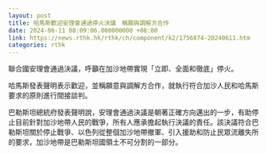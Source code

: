 ```yaml
---
layout: post
title: 哈馬斯歡迎安理會通過停火決議　稱願與調解方合作
date: 2024-06-11 08:09:06.000000000 +08:00
link: https://news.rthk.hk/rthk/ch/component/k2/1756874-20240611.htm
categories: rthk
---
```


聯合國安理會通過決議，呼籲在加沙地帶實現「立即、全面和徹底」停火。

哈馬斯發表聲明表示歡迎，並稱願意與調解方合作，就執行符合加沙人民和哈馬斯要求的原則進行間接談判。

巴勒斯坦總統府發表聲明說，安理會通過決議是朝著正確方向邁出的一步，有助停止目前針對加沙地帶人民的戰爭，所有人應承擔起執行決議的責任。該決議符合巴勒斯坦關於停止戰爭、以色列從整個加沙地帶撤軍、引入援助和防止民眾流離失所的要求，加沙地帶是巴勒斯坦國領土不可分割的一部分。
